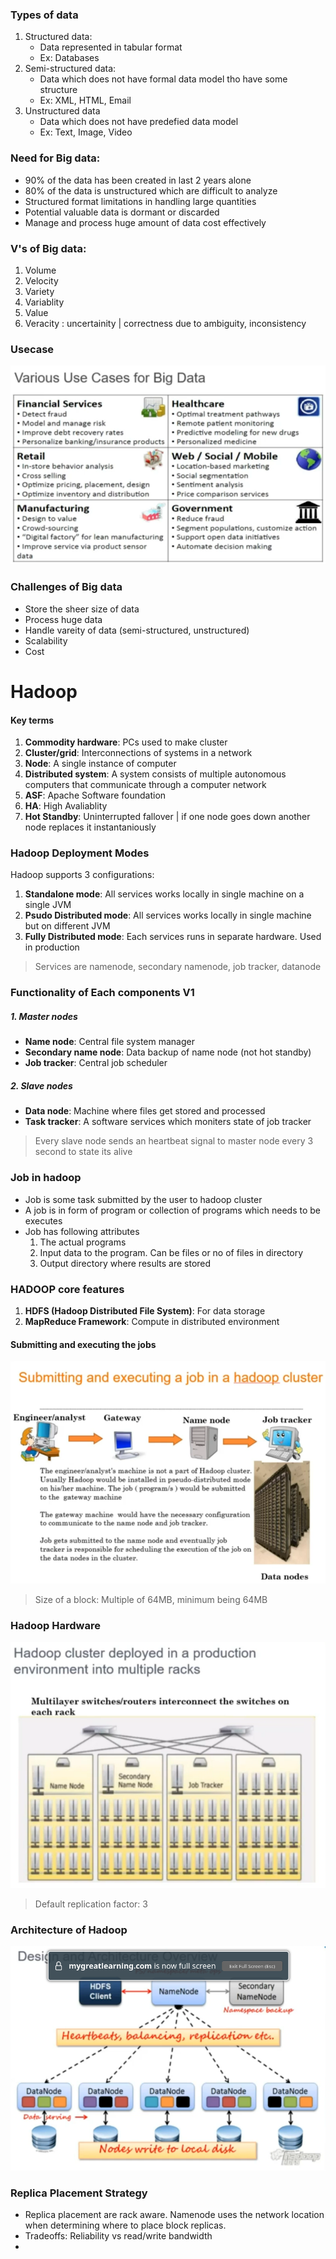 ### Types of data
1. Structured data:
	- Data represented in tabular format
	- Ex: Databases
2. Semi-structured data:
	- Data which does not have formal data model tho have some structure
	- Ex: XML, HTML, Email
3. Unstructured data
	- Data which does not have predefied data model
	- Ex: Text, Image, Video

### Need for Big data:
- 90% of the data has been created in last 2 years alone
- 80% of the data is unstructured which are difficult to analyze
- Structured format limitations in handling large quantities
- Potential valuable data is dormant or discarded
- Manage and process huge amount of data cost effectively

### V's of Big data:
1. Volume
2. Velocity
3. Variety
4. Variablity
5. Value
6. Veracity : uncertainity | correctness due to ambiguity, inconsistency

### Usecase
![alt usecare of big data](/assets/big-data/big_data_usecase.png)

### Challenges of Big data
- Store the sheer size of data
- Process huge data
- Handle vareity of data (semi-structured, unstructured)
- Scalability
- Cost


# Hadoop
#### Key terms
1. **Commodity hardware**: PCs used to make cluster
2. **Cluster/grid**: Interconnections of systems in a network
3. **Node**: A single instance of computer
4. **Distributed system**: A system consists of multiple autonomous computers that communicate through a computer network
5. **ASF**: Apache Software foundation
6. **HA**: High Avaliablity
7. **Hot Standby**: Uninterrupted fallover | if one node goes down another node replaces it instantaniously

### Hadoop Deployment Modes
Hadoop supports 3 configurations:
1. **Standalone mode**: All services works locally in single machine on a single JVM
2. **Psudo Distributed mode**: All services works locally in single machine but on different JVM
3. **Fully Distributed mode**: Each services runs in separate hardware. Used in production

>Services are namenode, secondary namenode, job tracker, datanode


### Functionality of Each components V1
##### 1. Master nodes
- **Name node**: Central file system manager
- **Secondary name node**: Data backup of name node (not hot standby)
- **Job tracker**: Central job scheduler

##### 2. Slave nodes
- **Data node**: Machine where files get stored and processed
- **Task tracker**: A software services which moniters state of job tracker

>Every slave node sends an heartbeat signal to master node every 3 second to state its alive

### Job in hadoop
- Job is some task submitted by the user to hadoop cluster
- A job is in form of program or collection of programs which needs to be executes
- Job has following attributes
	1. The actual programs
	2. Input data to the program. Can be files or no of files in directory
	3. Output directory where results are stored

### HADOOP core features
1. **HDFS (Hadoop Distributed File System)**: For data storage
2. **MapReduce Framework**: Compute in distributed environment

#### Submitting and executing the jobs
![alt submitting and executing jobs in hadoop](./assets/big-data/submitting_executing_job.png)

>Size of a block: Multiple of 64MB, minimum being 64MB

### Hadoop Hardware
![alt hadoop hardware](/assets/big-data/hadoop_hardware_rack.png)

>Default replication factor: 3

### Architecture of Hadoop
![alt architeture of hadoop](/assets/big-data/hadoop_architecture.png)

### Replica Placement Strategy
- Replica placement are rack aware. Namenode uses the network location when determining where to place block replicas.
- Tradeoffs: Reliability vs read/write bandwidth
- 
